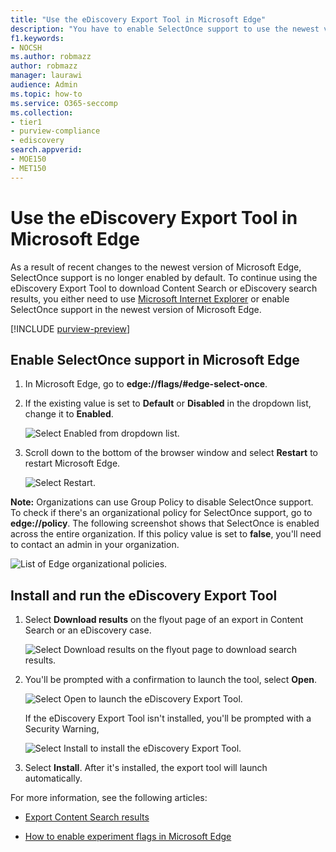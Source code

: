 ```yaml
---
title: "Use the eDiscovery Export Tool in Microsoft Edge"
description: "You have to enable SelectOnce support to use the newest version of Microsoft Edge to download search results from Content Search and eDiscovery in the security and compliance portal."
f1.keywords:
- NOCSH
ms.author: robmazz
author: robmazz
manager: laurawi
audience: Admin
ms.topic: how-to
ms.service: O365-seccomp
ms.collection:
- tier1
- purview-compliance
- ediscovery
search.appverid: 
- MOE150
- MET150
---
```


# Use the eDiscovery Export Tool in Microsoft Edge

As a result of recent changes to the newest version of Microsoft Edge, SelectOnce support is no longer enabled by default. To continue using the eDiscovery Export Tool to download Content Search or eDiscovery search results, you either need to use [Microsoft Internet Explorer](https://support.microsoft.com/help/17621/internet-explorer-downloads) or enable SelectOnce support in the newest version of Microsoft Edge.

[!INCLUDE [purview-preview](../includes/purview-preview.md)]

## Enable SelectOnce support in Microsoft Edge

1. In Microsoft Edge, go to **edge://flags/#edge-select-once**.

2. If the existing value is set to **Default** or **Disabled** in the dropdown list, change it to **Enabled**.

   ![Select Enabled from dropdown list.](../media/SelectOnceimage1.png)

3. Scroll down to the bottom of the browser window and select **Restart** to restart Microsoft Edge.

   ![Select Restart.](../media/SelectOnceimage2.png)

**Note:** Organizations can use Group Policy to disable SelectOnce support. To check if there's an organizational policy for SelectOnce support, go to **edge://policy**. The following screenshot shows that SelectOnce is enabled across the entire organization. If this policy value is set to **false**, you'll need to contact an admin in your organization.

![List of Edge organizational policies.](../media/SelectOnceimage3.png)

## Install and run the eDiscovery Export Tool

1. Select **Download results** on the flyout page of an export in Content Search or an eDiscovery case.

   ![Select Download results on the flyout page to download search results.](../media/SelectOnceExport1.png)

2. You'll be prompted with a confirmation to launch the tool, select **Open**.

   ![Select Open to launch the eDiscovery Export Tool.](../media/SelectOnceimage4.png)

   If the eDiscovery Export Tool isn't installed, you'll be prompted with a Security Warning, 

   ![Select Install to install the eDiscovery Export Tool.](../media/SelectOnceimage5.png)

3. Select **Install**. After it's installed, the export tool will launch automatically.

For more information, see the following articles:

- [Export Content Search results](export-search-results.md)

- [How to enable experiment flags in Microsoft Edge](https://microsoftedgesupport.microsoft.com/hc/articles/360034075294-How-to-enable-experiment-flags-in-Microsoft-Edge-Insider-channels)

